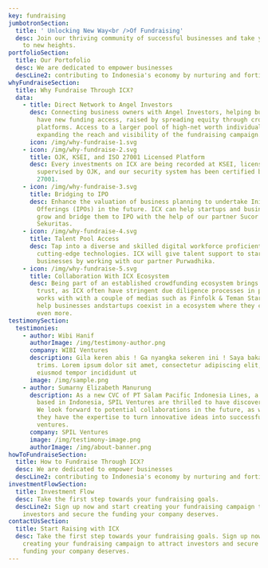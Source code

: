 ```yaml
---
key: fundraising
jumbotronSection:
  title: ' Unlocking New Way<br />Of Fundraising'
  desc: Join our thriving community of successful businesses and take your venture
    to new heights.
portfolioSection:
  title: Our Portofolio
  desc: We are dedicated to empower businesses
  descLine2: contributing to Indonesia's economy by nurturing and fortifying.
whyFundraiseSection:
  title: Why Fundraise Through ICX?
  data:
    - title: Direct Network to Angel Investors
      desc: Connecting business owners with Angel Investors, helping businesses to
        have new funding access, raised by spreading equity through crowdfunding
        platforms. Access to a larger pool of high-net worth individuals,
        expanding the reach and visibility of the fundraising campaign.
      icon: /img/why-fundraise-1.svg
    - icon: /img/why-fundraise-2.svg
      title: OJK, KSEI, and ISO 27001 Licensed Platform
      desc: Every investments on ICX are being recorded at KSEI, licensed and
        supervised by OJK, and our security system has been certified by ISO
        27001.
    - icon: /img/why-fundraise-3.svg
      title: Bridging to IPO
      desc: Enhance the valuation of business planning to undertake Initial Public
        Offerings (IPOs) in the future. ICX can help startups and businesses to
        grow and bridge them to IPO with the help of our partner Sucor
        Sekuritas.
    - icon: /img/why-fundraise-4.svg
      title: Talent Pool Access
      desc: Tap into a diverse and skilled digital workforce proficient in
        cutting-edge technologies. ICX will give talent support to startups and
        businesses by working with our partner Purwadhika.
    - icon: /img/why-fundraise-5.svg
      title: Collaboration With ICX Ecosystem
      desc: Being part of an established crowdfunding ecosystem brings credibility and
        trust, as ICX often have stringent due diligence processes in place.ICX
        works with with a couple of medias such as Finfolk & Teman Startup to
        help businesses andstartups coexist in a ecosystem where they can grow
        even more.
testimonySection:
  testimonies:
    - author: Wibi Hanif
      authorImage: /img/testimony-author.png
      company: WIBI Ventures
      description: Gila keren abis ! Ga nyangka sekeren ini ! Saya bakal order lagi,
        trims. Lorem ipsum dolor sit amet, consectetur adipiscing elit, sed do
        eiusmod tempor incididunt ut
      image: /img/sample.png
    - author: Sumarny Elizabeth Manurung
      description: As a new CVC of PT Salam Pacific Indonesia Lines, a shipping line
        based in Indonesia, SPIL Ventures are thrilled to have discovered ICX.
        We look forward to potential collaborations in the future, as we believe
        they have the expertise to turn innovative ideas into successful
        ventures.
      company: SPIL Ventures
      image: /img/testimony-image.png
      authorImage: /img/about-banner.png
howToFundraiseSection:
  title: How to Fundraise Through ICX?
  desc: We are dedicated to empower businesses
  descLine2: contributing to Indonesia's economy by nurturing and fortifying.
investmentFlowSection:
  title: Investment Flow
  desc: Take the first step towards your fundraising goals.
  descLine2: Sign up now and start creating your fundraising campaign to attract
    investors and secure the funding your company deserves.
contactUsSection:
  title: Start Raising with ICX
  desc: Take the first step towards your fundraising goals. Sign up now and start
    creating your fundraising campaign to attract investors and secure the
    funding your company deserves.
---
```

